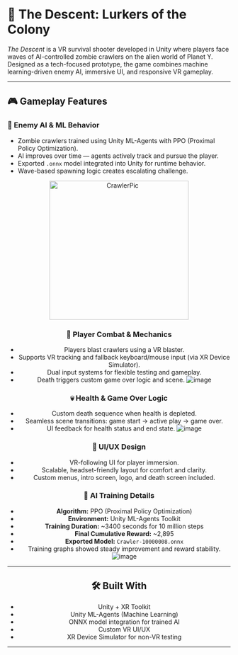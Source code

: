 # 👾 The Descent: Lurkers of the Colony

*The Descent* is a VR survival shooter developed in Unity where players face waves of AI-controlled zombie crawlers on the alien world of Planet Y. Designed as a tech-focused prototype, the game combines machine learning-driven enemy AI, immersive UI, and responsive VR gameplay.

---

## 🎮 Gameplay Features

### 🧠 Enemy AI & ML Behavior

- Zombie crawlers trained using Unity ML-Agents with PPO (Proximal Policy Optimization).
- AI improves over time — agents actively track and pursue the player.
- Exported `.onnx` model integrated into Unity for runtime behavior.
- Wave-based spawning logic creates escalating challenge.
<center><img width="314" alt="CrawlerPic" src="https://github.com/user-attachments/assets/7db53310-9bfe-4018-b03f-92e363cfefca"</center>

### 🔫 Player Combat & Mechanics

- Players blast crawlers using a VR blaster.
- Supports VR tracking and fallback keyboard/mouse input (via XR Device Simulator).
- Dual input systems for flexible testing and gameplay.
- Death triggers custom game over logic and scene.
![image](https://github.com/user-attachments/assets/ed7bb818-aaaa-4043-914b-28f99fee9053)



### 💀 Health & Game Over Logic

- Custom death sequence when health is depleted.
- Seamless scene transitions: game start → active play → game over.
- UI feedback for health status and end state.
![image](https://github.com/user-attachments/assets/d77989b5-4f99-4d25-b99d-90f06394c63c)


### 🧩 UI/UX Design

- VR-following UI for player immersion.
- Scalable, headset-friendly layout for comfort and clarity.
- Custom menus, intro screen, logo, and death screen included.

### 🔬 AI Training Details

- **Algorithm:** PPO (Proximal Policy Optimization)  
- **Environment:** Unity ML-Agents Toolkit  
- **Training Duration:** ~3400 seconds for 10 million steps  
- **Final Cumulative Reward:** ~2,895  
- **Exported Model:** `Crawler-10000008.onnx`  
- Training graphs showed steady improvement and reward stability.
![image](https://github.com/user-attachments/assets/3a14ef82-94b1-4971-bdae-efabfe3ec1fb)

---

## 🛠️ Built With

- Unity + XR Toolkit
- Unity ML-Agents (Machine Learning)
- ONNX model integration for trained AI
- Custom VR UI/UX
- XR Device Simulator for non-VR testing

---
